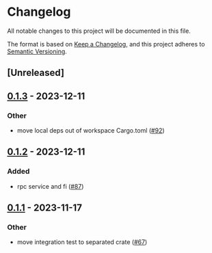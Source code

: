 # Changelog
All notable changes to this project will be documented in this file.

The format is based on [Keep a Changelog](https://keepachangelog.com/en/1.0.0/),
and this project adheres to [Semantic Versioning](https://semver.org/spec/v2.0.0.html).

## [Unreleased]

## [0.1.3](https://github.com/8xFF/atm0s-sdn/compare/atm0s-sdn-transport-vnet-v0.1.2...atm0s-sdn-transport-vnet-v0.1.3) - 2023-12-11

### Other
- move local deps out of workspace Cargo.toml ([#92](https://github.com/8xFF/atm0s-sdn/pull/92))

## [0.1.2](https://github.com/8xFF/atm0s-sdn/compare/atm0s-sdn-transport-vnet-v0.1.1...atm0s-sdn-transport-vnet-v0.1.2) - 2023-12-11

### Added
- rpc service and fi ([#87](https://github.com/8xFF/atm0s-sdn/pull/87))

## [0.1.1](https://github.com/8xFF/atm0s-sdn/compare/atm0s-sdn-transport-vnet-v0.1.0...atm0s-sdn-transport-vnet-v0.1.1) - 2023-11-17

### Other
- move integration test to separated crate ([#67](https://github.com/8xFF/atm0s-sdn/pull/67))
